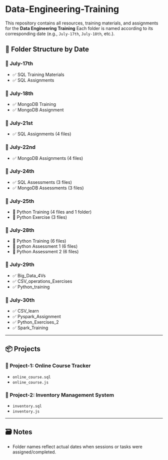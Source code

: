 # Data-Engineering-Training

This repository contains all resources, training materials, and assignments for the **Data Engineering Training** 
Each folder is named according to its corresponding date (e.g., `July-17th`, `July-18th`, etc.).

## 📅 Folder Structure by Date

### 📁 July-17th
- ✅ SQL Training Materials  
- ✅ SQL Assignments  

### 📁 July-18th
- ✅ MongoDB Training  
- ✅ MongoDB Assignment  

### 📁 July-21st
- ✅ SQL Assignments (4 files)

### 📁 July-22nd
- ✅ MongoDB Assignments (4 files)

### 📁 July-24th
- ✅ SQL Assessments (3 files)  
- ✅ MongoDB Assessments (3 files)

### 📁 July-25th
- 📁 Python Training (4 files and 1 folder)
- 📁 Python Exercise  (3 files)

### 📁 July-28th
- 📁 Python Training (6 files)
- 📁 python Assessment 1 (6 files) 
- 📁 Python Assessment 2 (6 files)

 ### 📁 July-29th
- ✅ Big_Data_4Vs
- ✅ CSV_operations_Exercises
- ✅ Python_training

 ### 📁 July-30th
- ✅ CSV_learn
- ✅ Pyspark_Assignment
- ✅ Python_Exercises_2
- ✅ Spark_Training
---

## 📦 Projects

### 📁 Project-1: Online Course Tracker
- `online_course.sql` 
- `online_course.js` 

### 📁 Project-2: Inventory Management System
- `inventory.sql` 
- `inventory.js` 

---

## 🗃️ Notes

- Folder names reflect actual dates when sessions or tasks were assigned/completed.

